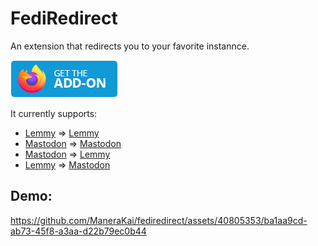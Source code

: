 # FediRedirect

An extension that redirects you to your favorite instannce.

<a href="https://addons.mozilla.org/firefox/addon/fediredirect/">
    <img src ="assets/badge-amo.png" height=60 >
</a>

It currently supports:
- [Lemmy](https://join-lemmy.org) => [Lemmy](https://join-lemmy.org)
- [Mastodon](https://joinmastodon.org) => [Mastodon](https://joinmastodon.org)
- [Mastodon](https://joinmastodon.org) => [Lemmy](https://join-lemmy.org/)
- [Lemmy](https://join-lemmy.org/) => [Mastodon](https://joinmastodon.org)


## Demo:

https://github.com/ManeraKai/fediredirect/assets/40805353/ba1aa9cd-ab73-45f8-a3aa-d22b79ec0b44
